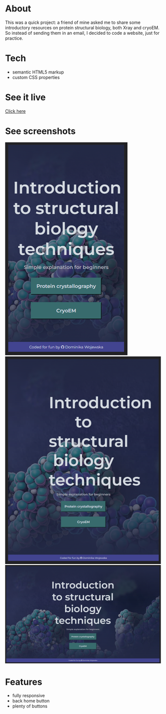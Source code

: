 # About
This was a quick project: a friend of mine asked me to share some introductory resources on protein structural biology, both Xray and cryoEM. So instead of sending them in an email, I decided to code a website, just for practice.

# Tech
* semantic HTML5 markup
* custom CSS properties

# See it live
[Click here](https://witchdevelops.github.io/2023-01-21-Resources-on-structural-biology/index.html)

# See screenshots

![Mobile](https://github.com/WitchDevelops/2023-01-21-Resources-on-structural-biology/blob/master/Mobile.png)
![Tablet](https://github.com/WitchDevelops/2023-01-21-Resources-on-structural-biology/blob/master/Tablet.png)
![Laptop](https://github.com/WitchDevelops/2023-01-21-Resources-on-structural-biology/blob/master/Laptop.png)

# Features 
* fully responsive
* back home button
* plenty of buttons
